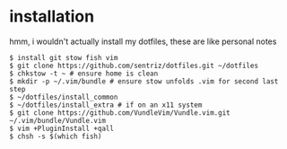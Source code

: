 # installation 
hmm, i wouldn't actually install my dotfiles, these are like personal notes

    $ install git stow fish vim
    $ git clone https://github.com/sentriz/dotfiles.git ~/dotfiles
    $ chkstow -t ~ # ensure home is clean
    $ mkdir -p ~/.vim/bundle # ensure stow unfolds .vim for second last step
    $ ~/dotfiles/install_common
    $ ~/dotfiles/install_extra # if on an x11 system
    $ git clone https://github.com/VundleVim/Vundle.vim.git ~/.vim/bundle/Vundle.vim
    $ vim +PluginInstall +qall
    $ chsh -s $(which fish)
